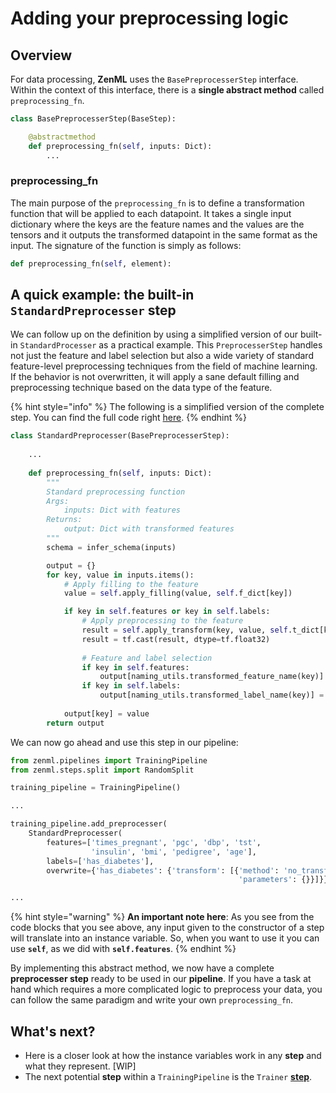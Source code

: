 # Adding your preprocessing logic

## Overview

For data processing, **ZenML** uses the `BasePreprocesserStep` interface. Within the context of this interface, there is a **single abstract method** called `preprocessing_fn`.

```python
class BasePreprocesserStep(BaseStep):

    @abstractmethod
    def preprocessing_fn(self, inputs: Dict):
        ...
```

### preprocessing\_fn

The main purpose of the `preprocessing_fn` is to define a transformation function that will be applied to each datapoint. It takes a single input dictionary where the keys are the feature names and the values are the tensors and it outputs the transformed datapoint in the same format as the input. The signature of the function is simply as follows:

```python
def preprocessing_fn(self, element):
```

## A quick example: the built-in `StandardPreprocesser` step

We can follow up on the definition by using a simplified version of our built-in `StandardProcesser` as a practical example. This `PreprocesserStep` handles not just the feature and label selection but also a wide variety of standard feature-level preprocessing techniques from the field of machine learning. If the behavior is not overwritten, it will apply a sane default filling and preprocessing technique based on the data type of the feature.

{% hint style="info" %}
The following is a simplified version of the complete step. You can find the full code right [here](https://github.com/zenml-io/zenml/blob/main/zenml/steps/preprocesser/standard_preprocesser/standard_preprocesser.py).
{% endhint %}

```python
class StandardPreprocesser(BasePreprocesserStep):
    
    ... 
    
    def preprocessing_fn(self, inputs: Dict):
        """
        Standard preprocessing function
        Args:
            inputs: Dict with features
        Returns:
            output: Dict with transformed features
        """
        schema = infer_schema(inputs)

        output = {}
        for key, value in inputs.items():
            # Apply filling to the feature
            value = self.apply_filling(value, self.f_dict[key])

            if key in self.features or key in self.labels:
                # Apply preprocessing to the feature
                result = self.apply_transform(key, value, self.t_dict[key])
                result = tf.cast(result, dtype=tf.float32)
                
                # Feature and label selection
                if key in self.features:
                    output[naming_utils.transformed_feature_name(key)] = result
                if key in self.labels:
                    output[naming_utils.transformed_label_name(key)] = result
            
            output[key] = value
        return output
```

We can now go ahead and use this step in our pipeline:

```python
from zenml.pipelines import TrainingPipeline
from zenml.steps.split import RandomSplit

training_pipeline = TrainingPipeline()

...

training_pipeline.add_preprocesser(
    StandardPreprocesser(
        features=['times_pregnant', 'pgc', 'dbp', 'tst', 
                  'insulin', 'bmi', 'pedigree', 'age'],
        labels=['has_diabetes'],
        overwrite={'has_diabetes': {'transform': [{'method': 'no_transform', 
                                                   'parameters': {}}]}}))

...
```

{% hint style="warning" %}
**An important note here**: As you see from the code blocks that you see above, any input given to the constructor of a step will translate into an instance variable. So, when you want to use it you can use **`self`**, as we did with **`self.features`**.
{% endhint %}

By implementing this abstract method, we now have a complete **preprocesser step** ready to be used in our **pipeline**. If you have a task at hand which requires a more complicated logic to preprocess your data, you can follow the same paradigm and write your own `preprocessing_fn`.

## What's next?

* Here is a closer look at how the instance variables work in any **step** and what they represent. \[WIP\]
* The next potential **step** within a `TrainingPipeline` is the `Trainer` [**step**](trainer.md).

